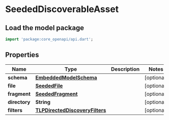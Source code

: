 # SeededDiscoverableAsset

## Load the model package
```dart
import 'package:core_openapi/api.dart';
```

## Properties
Name | Type | Description | Notes
------------ | ------------- | ------------- | -------------
**schema** | [**EmbeddedModelSchema**](EmbeddedModelSchema) |  | [optional] 
**file** | [**SeededFile**](SeededFile) |  | [optional] 
**fragment** | [**SeededFragment**](SeededFragment) |  | [optional] 
**directory** | **String** |  | [optional] 
**filters** | [**TLPDirectedDiscoveryFilters**](TLPDirectedDiscoveryFilters) |  | [optional] 




